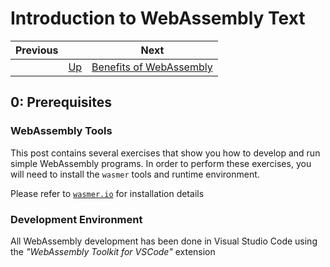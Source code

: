 # Introduction to WebAssembly Text

| Previous | | Next
|---|---|---
| | [Up](/2021/11/24/introduction-to-web-assembly-text.html) | [Benefits of WebAssembly](../01/)

## 0: Prerequisites
### WebAssembly Tools

This post contains several exercises that show you how to develop and run simple WebAssembly programs.  In order to perform these exercises, you will need to install the `wasmer` tools and runtime environment.

Please refer to [`wasmer.io`](https://wasmer.io/) for installation details

### Development Environment

All WebAssembly development has been done in Visual Studio Code using the *"WebAssembly Toolkit for VSCode"* extension
